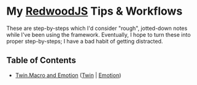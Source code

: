 # My [RedwoodJS](https://redwoodjs.com/) Tips & Workflows

These are step-by-steps which I'd consider "rough", jotted-down notes while I've been using the framework. Eventually, I hope to turn these into proper step-by-steps; I have a bad habit of getting distracted.

## Table of Contents

* [Twin.Macro and Emotion](./twin-macro-emotion.md) ([Twin](https://github.com/ben-rogerson/twin.macro) | [Emotion](https://github.com/emotion-js/emotion))
